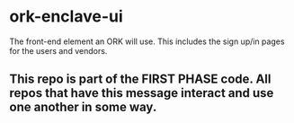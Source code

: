 # ork-enclave-ui
The front-end element an ORK will use. This includes the sign up/in pages for the users and vendors.

## This repo is part of the FIRST PHASE code. All repos that have this message interact and use one another in some way.
